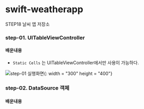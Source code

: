 # swift-weatherapp
STEP18 날씨 앱 저장소

### step-01. UITableViewController

#### 배운내용

- `Static Cells` 는 UITableViewController에서만 사용이 가능하다.

![step-01 실행화면](https://user-images.githubusercontent.com/38850628/55056799-8a82c880-50aa-11e9-9cf0-c901a770a749.png){: width = "300" height = "400"}

### step-02. DataSource 객체

#### 배운내용


